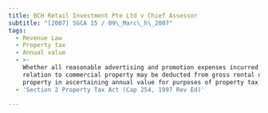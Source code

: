 ```yaml
---
title: BCH Retail Investment Pte Ltd v Chief Assessor
subtitle: "[2007] SGCA 15 / 09\_Marc\_h\_2007"
tags:
  - Revenue Law
  - Property tax
  - Annual value
  - >-
    Whether all reasonable advertising and promotion expenses incurred in
    relation to commercial property may be deducted from gross rental of such
    property in ascertaining annual value for purposes of property tax
  - 'Section 2 Property Tax Act (Cap 254, 1997 Rev Ed)'

---
```



